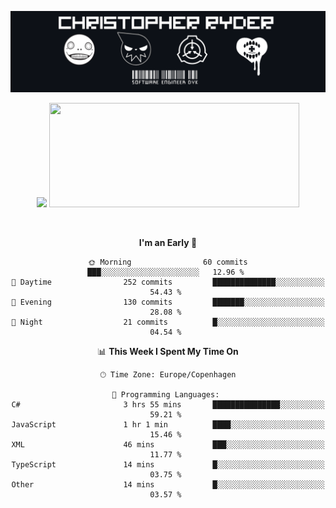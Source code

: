 
<!--
**Dikiv/Dikiv** is a ✨ _special_ ✨ repository because its `README.md` (this file) appears on your GitHub profile.

Here are some ideas to get you started:

- 🔭 I’m currently working on ...
- 🌱 I’m currently learning ...
- 👯 I’m looking to collaborate on ...
- 🤔 I’m looking for help with ...
- 💬 Ask me about ...
- 📫 How to reach me: ...
- 😄 Pronouns: ...
- ⚡ Fun fact: ...
-->
<p align="center">
  <img src="./assets/Banner1.png" alt="Banner"></a>
</p>
<p align="center">
<div style="text-align: center">
<img src="https://github-readme-stats.vercel.app/api?username=Dikiv&count_private=true&show_icons=true&theme=prussian" width="400">

<img src="https://readme-daily-quotes.vercel.app/api?theme=dark&author=John+Lennon&quote=Reality+leaves+a+lot+to+the+imagination." width="400" height ="167">

</p>
<br />


<!--START_SECTION:waka-->
**I'm an Early 🐤** 

```text
🌞 Morning                60 commits          ███░░░░░░░░░░░░░░░░░░░░░░   12.96 % 
🌆 Daytime                252 commits         ██████████████░░░░░░░░░░░   54.43 % 
🌃 Evening                130 commits         ███████░░░░░░░░░░░░░░░░░░   28.08 % 
🌙 Night                  21 commits          █░░░░░░░░░░░░░░░░░░░░░░░░   04.54 % 
```


📊 **This Week I Spent My Time On** 

```text
🕑︎ Time Zone: Europe/Copenhagen

💬 Programming Languages: 
C#                       3 hrs 55 mins       ███████████████░░░░░░░░░░   59.21 % 
JavaScript               1 hr 1 min          ████░░░░░░░░░░░░░░░░░░░░░   15.46 % 
XML                      46 mins             ███░░░░░░░░░░░░░░░░░░░░░░   11.77 % 
TypeScript               14 mins             █░░░░░░░░░░░░░░░░░░░░░░░░   03.75 % 
Other                    14 mins             █░░░░░░░░░░░░░░░░░░░░░░░░   03.57 % 
```


<!--END_SECTION:waka-->

</div>